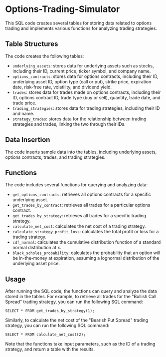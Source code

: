 # Options-Trading-Simulator

This SQL code creates several tables for storing data related to options trading and implements various functions for analyzing trading strategies.

## Table Structures
The code creates the following tables:

* `underlying_assets`: stores data for underlying assets such as stocks, including their ID, current price, ticker symbol, and company name.
* `options_contracts`: stores data for options contracts, including their ID, underlying asset ID, option type (call or put), strike price, expiration date, risk-free rate, volatility, and dividend yield.
* `trades`: stores data for trades made on options contracts, including their ID, options contract ID, trade type (buy or sell), quantity, trade date, and trade price.
* `trading_strategies`: stores data for trading strategies, including their ID and name.
* `strategy_trades`: stores data for the relationship between trading strategies and trades, linking the two through their IDs.

## Data Insertion
The code inserts sample data into the tables, including underlying assets, options contracts, trades, and trading strategies.

## Functions
The code includes several functions for querying and analyzing data:

* `get_options_contracts`: retrieves all options contracts for a specific underlying asset.
* `get_trades_by_contract`: retrieves all trades for a particular options contract.
* `get_trades_by_strategy`: retrieves all trades for a specific trading strategy.
* `calculate_net_cost`: calculates the net cost of a trading strategy.
* `calculate_strategy_profit_loss`: calculates the total profit or loss for a trading strategy.
* `cdf_normal`: calculates the cumulative distribution function of a standard normal distribution at x.
* `black_scholes_probability`: calculates the probability that an option will be in-the-money at expiration, assuming a lognormal distribution of the underlying asset price.

## Usage
After running the SQL code, the functions can query and analyze the data stored in the tables. For example, to retrieve all trades for the "Bullish Call Spread" trading strategy, you can run the following SQL command:
```
SELECT * FROM get_trades_by_strategy(1);
```
Similarly, to calculate the net cost of the "Bearish Put Spread" trading strategy, you can run the following SQL command:
```
SELECT * FROM calculate_net_cost(2);
```
Note that the functions take input parameters, such as the ID of a trading strategy, and return a table with the results.
